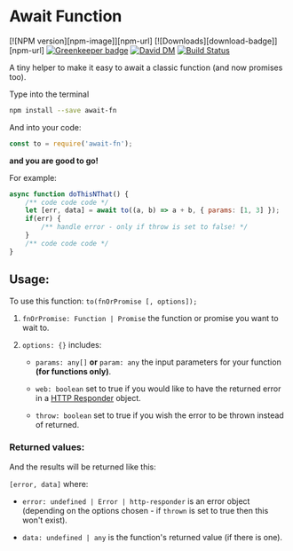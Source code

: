 # Await Function

[![NPM version][npm-image]][npm-url]
[![Downloads][download-badge]][npm-url]
[![Greenkeeper badge](https://badges.greenkeeper.io/5c077m4n/await-fn.svg)](https://greenkeeper.io/)
[![David DM](https://david-dm.org/5c077m4n/await-fn.svg)](https://david-dm.org/)
[![Build Status](https://travis-ci.org/5c077m4n/await-fn.svg?branch=master)](https://travis-ci.org/5c077m4n/await-fn)

A tiny helper to make it easy to await a classic function (and now promises too).

Type into the terminal

```zsh
npm install --save await-fn
```

And into your code:

```javascript
const to = require('await-fn');
```

**and you are good to go!**

For example:

```javascript
async function doThisNThat() {
	/** code code code */
	let [err, data] = await to((a, b) => a + b, { params: [1, 3] });
	if(err) {
        /** handle error - only if throw is set to false! */
	}
	/** code code code */
}
```

## Usage:

To use this function: `to(fnOrPromise [, options]);`

1. `fnOrPromise: Function | Promise` the function or promise you want to wait to.

2. `options: {}` includes:

	- `params: any[]` **or** `param: any` the input parameters for your function **(for functions only)**.

	- `web: boolean` set to true if you would like to have the returned error in a [HTTP Responder](https://www.npmjs.com/package/http-responder) object.

	- `throw: boolean` set to true if you wish the error to be thrown instead of returned.


### Returned values:

And the results will be returned like this:

`[error, data]` where:

- `error: undefined | Error | http-responder` is an error object (depending on the options chosen - if `thrown` is set to true then this won't exist).

- `data: undefined | any` is the function's returned value (if there is one).
